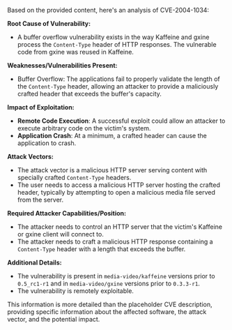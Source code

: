 Based on the provided content, here's an analysis of CVE-2004-1034:

**Root Cause of Vulnerability:**
- A buffer overflow vulnerability exists in the way Kaffeine and gxine process the `Content-Type` header of HTTP responses. The vulnerable code from gxine was reused in Kaffeine.

**Weaknesses/Vulnerabilities Present:**
- Buffer Overflow: The applications fail to properly validate the length of the `Content-Type` header, allowing an attacker to provide a maliciously crafted header that exceeds the buffer's capacity.

**Impact of Exploitation:**
- **Remote Code Execution**: A successful exploit could allow an attacker to execute arbitrary code on the victim's system.
- **Application Crash**: At a minimum, a crafted header can cause the application to crash.

**Attack Vectors:**
- The attack vector is a malicious HTTP server serving content with specially crafted `Content-Type` headers.
- The user needs to access a malicious HTTP server hosting the crafted header, typically by attempting to open a malicious media file served from the server.

**Required Attacker Capabilities/Position:**
- The attacker needs to control an HTTP server that the victim's Kaffeine or gxine client will connect to.
- The attacker needs to craft a malicious HTTP response containing a `Content-Type` header with a length that exceeds the buffer.

**Additional Details:**
- The vulnerability is present in `media-video/kaffeine` versions prior to `0.5_rc1-r1` and in `media-video/gxine` versions prior to `0.3.3-r1`.
- The vulnerability is remotely exploitable.

This information is more detailed than the placeholder CVE description, providing specific information about the affected software, the attack vector, and the potential impact.
